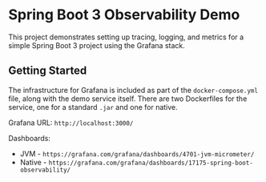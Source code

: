 # Spring Boot 3 Observability Demo

This project demonstrates setting up tracing, logging, and metrics for a simple Spring Boot 3 project using
the Grafana stack.

## Getting Started

The infrastructure for Grafana is included as part of the `docker-compose.yml` file, along with the demo
service itself. There are two Dockerfiles for the service, one for a standard `.jar` and one for native.

Grafana URL: `http://localhost:3000/`

Dashboards:
* JVM - `https://grafana.com/grafana/dashboards/4701-jvm-micrometer/`
* Native - `https://grafana.com/grafana/dashboards/17175-spring-boot-observability/`
